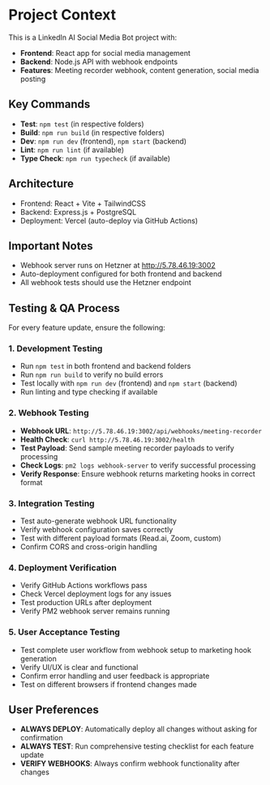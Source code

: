 # Project Context

This is a LinkedIn AI Social Media Bot project with:
- **Frontend**: React app for social media management
- **Backend**: Node.js API with webhook endpoints
- **Features**: Meeting recorder webhook, content generation, social media posting

## Key Commands

- **Test**: `npm test` (in respective folders)
- **Build**: `npm run build` (in respective folders)  
- **Dev**: `npm run dev` (frontend), `npm start` (backend)
- **Lint**: `npm run lint` (if available)
- **Type Check**: `npm run typecheck` (if available)

## Architecture

- Frontend: React + Vite + TailwindCSS
- Backend: Express.js + PostgreSQL
- Deployment: Vercel (auto-deploy via GitHub Actions)

## Important Notes

- Webhook server runs on Hetzner at http://5.78.46.19:3002
- Auto-deployment configured for both frontend and backend
- All webhook tests should use the Hetzner endpoint

## Testing & QA Process

For every feature update, ensure the following:

### 1. Development Testing
- Run `npm test` in both frontend and backend folders
- Run `npm run build` to verify no build errors
- Test locally with `npm run dev` (frontend) and `npm start` (backend)
- Run linting and type checking if available

### 2. Webhook Testing
- **Webhook URL**: `http://5.78.46.19:3002/api/webhooks/meeting-recorder`
- **Health Check**: `curl http://5.78.46.19:3002/health`
- **Test Payload**: Send sample meeting recorder payloads to verify processing
- **Check Logs**: `pm2 logs webhook-server` to verify successful processing
- **Verify Response**: Ensure webhook returns marketing hooks in correct format

### 3. Integration Testing
- Test auto-generate webhook URL functionality
- Verify webhook configuration saves correctly
- Test with different payload formats (Read.ai, Zoom, custom)
- Confirm CORS and cross-origin handling

### 4. Deployment Verification
- Verify GitHub Actions workflows pass
- Check Vercel deployment logs for any issues
- Test production URLs after deployment
- Verify PM2 webhook server remains running

### 5. User Acceptance Testing
- Test complete user workflow from webhook setup to marketing hook generation
- Verify UI/UX is clear and functional
- Confirm error handling and user feedback is appropriate
- Test on different browsers if frontend changes made

## User Preferences

- **ALWAYS DEPLOY**: Automatically deploy all changes without asking for confirmation
- **ALWAYS TEST**: Run comprehensive testing checklist for each feature update
- **VERIFY WEBHOOKS**: Always confirm webhook functionality after changes